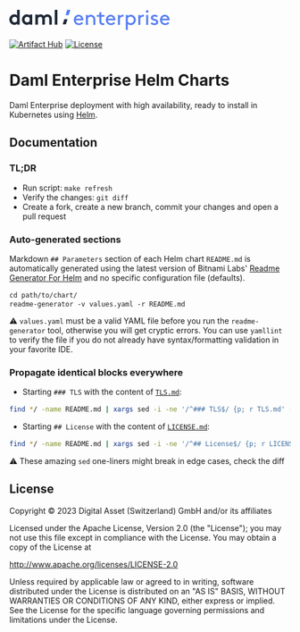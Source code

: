 [![Daml Enterprise logo](./images/daml-enterprise-logo.svg)](https://www.digitalasset.com/products/daml-enterprise)

[![Artifact Hub](https://img.shields.io/endpoint?url=https://artifacthub.io/badge/repository/digital-asset)](https://artifacthub.io/packages/search?repo=digital-asset)
[![License](https://img.shields.io/badge/License-Apache%202.0-blue.svg)](./LICENSE)

# Daml Enterprise Helm Charts

Daml Enterprise deployment with high availability, ready to install in Kubernetes using [Helm](https://github.com/helm/helm).

## Documentation

### TL;DR

* Run script: `make refresh`
* Verify the changes: `git diff`
* Create a fork, create a new branch, commit your changes and open a pull request

### Auto-generated sections

Markdown `## Parameters` section of each Helm chart `README.md` is automatically generated using the latest
version of Bitnami Labs' [Readme Generator For Helm](https://github.com/bitnami-labs/readme-generator-for-helm)
and no specific configuration file (defaults).

```console
cd path/to/chart/
readme-generator -v values.yaml -r README.md
```

⚠️ `values.yaml` must be a valid YAML file before you run the `readme-generator` tool, otherwise you will get cryptic errors.
You can use `yamllint` to verify the file if you do not already have syntax/formatting validation in your favorite IDE.

### Propagate identical blocks everywhere

* Starting `### TLS` with the content of [`TLS.md`](./TLS.md):

```sh
find */ -name README.md | xargs sed -i -ne '/^### TLS$/ {p; r TLS.md' -e ':a; n; /^##.*$/ {p; b}; ba}; p;'
```

* Starting `## License` with the content of [`LICENSE.md`](./LICENSE.md):

```sh
find */ -name README.md | xargs sed -i -ne '/^## License$/ {p; r LICENSE.md' -e ':a; n; /^##.*$/ {p; b}; ba}; p;'
```

⚠️ These amazing `sed` one-liners might break in edge cases, check the diff

## License

Copyright &copy; 2023 Digital Asset (Switzerland) GmbH and/or its affiliates

Licensed under the Apache License, Version 2.0 (the "License");
you may not use this file except in compliance with the License.
You may obtain a copy of the License at

http://www.apache.org/licenses/LICENSE-2.0

Unless required by applicable law or agreed to in writing, software
distributed under the License is distributed on an "AS IS" BASIS,
WITHOUT WARRANTIES OR CONDITIONS OF ANY KIND, either express or implied.
See the License for the specific language governing permissions and
limitations under the License.
